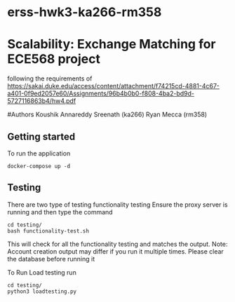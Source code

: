 # erss-hwk3-ka266-rm358

# Scalability: Exchange Matching for ECE568 project
following the requirements of  https://sakai.duke.edu/access/content/attachment/f74215cd-4881-4c67-a401-0f9ed2057e60/Assignments/96b4b0b0-f808-4ba2-bd9d-5727116863b4/hw4.pdf

#Authors 
Koushik Annareddy Sreenath (ka266)
Ryan Mecca (rm358)

## Getting started
To run the application 

```
docker-compose up -d
```

## Testing

There are two type of testing functionality testing
Ensure the proxy server is running and then type the command
```
cd testing/
bash functionality-test.sh 

```

This will check for all the functionality testing and matches the output.
Note: Account creation output may differ if you run it multiple times. Please clear the database before running it


To Run Load testing run 

```
cd testing/
python3 loadtesting.py 

```
